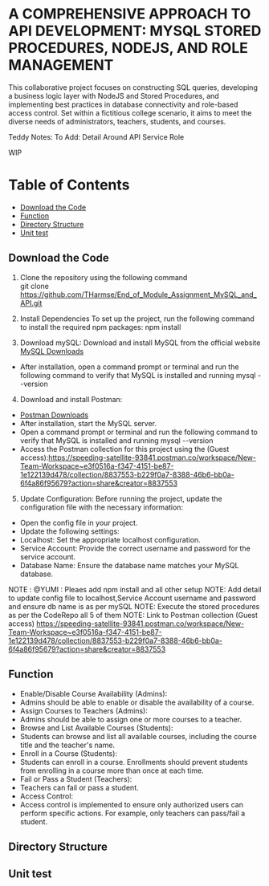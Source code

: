 # A COMPREHENSIVE APPROACH TO API DEVELOPMENT: MYSQL STORED PROCEDURES, NODEJS, AND ROLE MANAGEMENT 
This collaborative project focuses on constructing SQL queries, developing a business logic layer with NodeJS and Stored Procedures, and implementing best practices in database connectivity and role-based access control. Set within a fictitious college scenario, it aims to meet the diverse needs of administrators, teachers, students, and courses.


Teddy Notes: To Add:   Detail Around API Service Role

WIP

# Table of Contents
- [Download the Code](#download-the-code)
- [Function](#function)
- [Directory Structure](#directory-structure)
- [Unit test](#unit-test)


## Download the Code

1. Clone the repository using the following command  
git clone https://github.com/THarmse/End_of_Module_Assignment_MySQL_and_API.git

2. Install Dependencies
To set up the project, run the following command to install the required npm packages:
npm install

3. Download mySQL:
Download and install MySQL from the official website
[MySQL Downloads](https://dev.mysql.com/downloads/)
- After installation, open a command prompt or terminal and run the following command to verify that MySQL is installed and running
mysql --version

4. Download and install Postman:
- [Postman Downloads](https://www.postman.com/downloads/)
- After installation, start the MySQL server. 
- Open a command prompt or terminal and run the following command to verify that MySQL is installed and running
mysql --version
- Access the Postman collection for this project using the (Guest access):https://speeding-satellite-93841.postman.co/workspace/New-Team-Workspace~e3f0516a-f347-4151-be87-1e122139d478/collection/8837553-b229f0a7-8388-46b6-bb0a-6f4a86f95679?action=share&creator=8837553

5. Update Configuration:
Before running the project, update the configuration file with the necessary information:

- Open the config file in your project.
- Update the following settings:
- Localhost: Set the appropriate localhost configuration.
- Service Account: Provide the correct username and password for the service account.
- Database Name: Ensure the database name matches your MySQL database.

NOTE :   @YUMI :  Pleaes add npm install and all other setup
NOTE:  Add detail to update config file to localhost,Service Account username and password and ensure db name is as per mySQL
NOTE:  Execute the stored procedures as per the CodeRepo all 5 of them
NOTE: Link to Postman collection (Guest access) https://speeding-satellite-93841.postman.co/workspace/New-Team-Workspace~e3f0516a-f347-4151-be87-1e122139d478/collection/8837553-b229f0a7-8388-46b6-bb0a-6f4a86f95679?action=share&creator=8837553



## Function
* Enable/Disable Course Availability (Admins):
* Admins should be able to enable or disable the availability of a course.
* Assign Courses to Teachers (Admins):
* Admins should be able to assign one or more courses to a teacher.
* Browse and List Available Courses (Students):
* Students can browse and list all available courses, including the course title and the teacher's name.
* Enroll in a Course (Students):
* Students can enroll in a course. Enrollments should prevent students from enrolling in a course more than once at each time.
* Fail or Pass a Student (Teachers):
* Teachers can fail or pass a student.
* Access Control:
* Access control is implemented to ensure only authorized users can perform specific actions. For example, only teachers can pass/fail a student.

## Directory Structure


## Unit test




